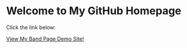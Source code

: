<html>
<body>
    <h1>Welcome to My GitHub Homepage</h1>
    <p>Click the link below:</p>
    <a href="https://bcdaugherty019.github.io/IntrotoGITHUB/Responsive/home.html" target="_blank">View My Band Page Demo Site!</a>

    

</body>
</html>


